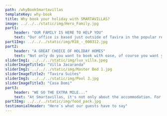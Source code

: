 ```yaml
---
path: /whyBookSmartavillas
templateKey: why-book
title: Why book your holiday with SMARTAVILLAS?
image: ../../../static/img/Hero_Family.jpg
part1: 
    header: "OUR FAMILY IS HERE TO HELP YOU"
    text: "Our office is based just outside of Tavira in the popular residential zone of Mato Santo Espirito, and from this central location, we manage rental properties across the Eastern Algarve from Fuseta near Faro airport right through to Castro Marim near the Spanish border. Your holiday is well deserved and our trained and dedicated team is here to ensure that everything runs smoothly from booking to check-out!"
part1Img: ../../../static/img/R18_-_000312.jpg
part2: 
    header: "A GREAT CHOICE OF HOLIDAY HOMES" 
    text: "Not only do you want to book with ease, of course you want your rental accommodation to be everything that you had hoped for, and more! We have a fantastic selection of holiday homes suiting all tastes from cosy studio apartments to large dazzling villas"
sliderImg1: ../../../static/img/lux_villa.jpeg
sliderImageTitle1: "Villa Jacaranda"
sliderImg2: ../../../static/img/Master Bed 1.jpg
sliderImageTitle2: "Tavira Suites"
sliderImg3: ../../../static/img/Pool 3.jpg
sliderImageTitle3: "Casa Domi"
part3: 
    header: "WE GO THE EXTRA MILE..."
    text: "At Smartavillas, it's not only about the accommodation. For us, it's about the whole package...we believe in providing an experience. We can arrange car hire, airport transfers, day trips, restaurant bookings, birthday cakes, champagne and flowers...to name but a few! And why not indulge in our brilliant range of shopping packs or a fresh and tasty meal from our new oven-ready food menu which can be ready and waiting for your arrival. We welcome any special requests to help you make special holiday memories…"
part3Img: ../../../static/img/food_pack.jpg
testimonialHeader: "Here´s what our guests have to say"
---
```

